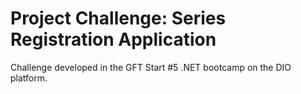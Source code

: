 # Project Challenge: Series Registration Application
Challenge developed in the GFT Start #5 .NET bootcamp on the DIO platform.
